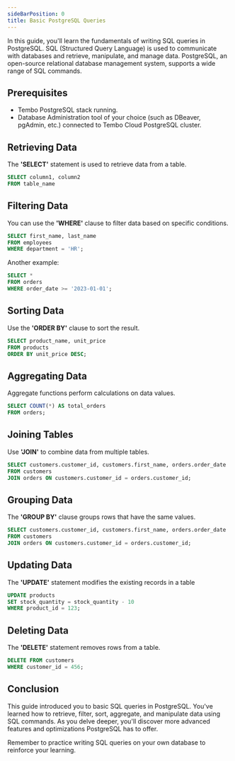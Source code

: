 ```yaml
---
sideBarPosition: 0
title: Basic PostgreSQL Queries
---
```


In this guide, you'll learn the fundamentals of writing SQL queries in PostgreSQL. SQL (Structured Query Language) is used to communicate with databases and retrieve, manipulate, and manage data. PostgreSQL, an open-source relational database management system, supports a wide range of SQL commands.

## Prerequisites

-   Tembo PostgreSQL stack running.
-   Database Administration tool of your choice (such as DBeaver, pgAdmin, etc.) connected to Tembo Cloud PostgreSQL cluster.

## Retrieving Data

The **'SELECT'** statement is used to retrieve data from a table.

```sql
SELECT column1, column2
FROM table_name
```

## Filtering Data

You can use the **'WHERE'** clause to filter data based on specific conditions.

```sql
SELECT first_name, last_name
FROM employees
WHERE department = 'HR';
```

Another example:

```sql
SELECT *
FROM orders
WHERE order_date >= '2023-01-01';
```

## Sorting Data

Use the **'ORDER BY'** clause to sort the result.

```sql
SELECT product_name, unit_price
FROM products
ORDER BY unit_price DESC;
```

## Aggregating Data

Aggregate functions perform calculations on data values.

```sql
SELECT COUNT(*) AS total_orders
FROM orders;
```

## Joining Tables

Use **'JOIN'** to combine data from multiple tables.

```sql
SELECT customers.customer_id, customers.first_name, orders.order_date
FROM customers
JOIN orders ON customers.customer_id = orders.customer_id;
```

## Grouping Data

The **'GROUP BY'** clause groups rows that have the same values.

```sql
SELECT customers.customer_id, customers.first_name, orders.order_date
FROM customers
JOIN orders ON customers.customer_id = orders.customer_id;
```

## Updating Data

The **'UPDATE'** statement modifies the existing records in a table

```sql
UPDATE products
SET stock_quantity = stock_quantity - 10
WHERE product_id = 123;
```

## Deleting Data

The **'DELETE'** statement removes rows from a table.

```sql
DELETE FROM customers
WHERE customer_id = 456;
```

## Conclusion

This guide introduced you to basic SQL queries in PostgreSQL. You've learned how to retrieve, filter, sort, aggregate, and manipulate data using SQL commands. As you delve deeper, you'll discover more advanced features and optimizations PostgreSQL has to offer.

Remember to practice writing SQL queries on your own database to reinforce your learning.
